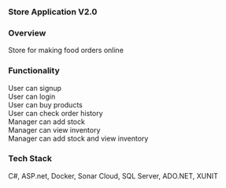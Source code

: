 ### Store Application V2.0 ###

### Overview ###
Store for making food orders online

### Functionality ###
User can signup</br>
User can login</br>
User can buy products</br>
User can check order history</br>
Manager can add stock</br>
Manager can view inventory</br>
Manager can add stock and view inventory</br>

### Tech Stack ###
C#, ASP.net, Docker, Sonar Cloud, SQL Server, ADO.NET, XUNIT
